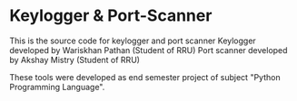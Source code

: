 # Keylogger & Port-Scanner
This is the source code for keylogger and port scanner
Keylogger developed by Wariskhan Pathan (Student of RRU)
Port scanner developed by Akshay Mistry (Student of RRU)

These tools were developed as end semester project of subject "Python Programming Language".
